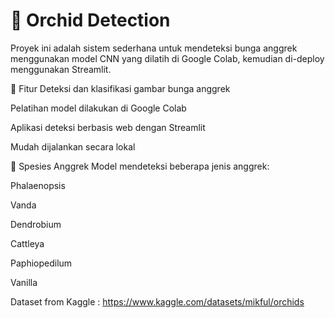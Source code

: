 # 🌺 Orchid Detection
Proyek ini adalah sistem sederhana untuk mendeteksi bunga anggrek menggunakan model CNN yang dilatih di Google Colab, kemudian di-deploy menggunakan Streamlit.

📌 Fitur
Deteksi dan klasifikasi gambar bunga anggrek

Pelatihan model dilakukan di Google Colab

Aplikasi deteksi berbasis web dengan Streamlit

Mudah dijalankan secara lokal

🌿 Spesies Anggrek
Model mendeteksi beberapa jenis anggrek:

Phalaenopsis

Vanda

Dendrobium

Cattleya

Paphiopedilum

Vanilla

Dataset from Kaggle : https://www.kaggle.com/datasets/mikful/orchids
